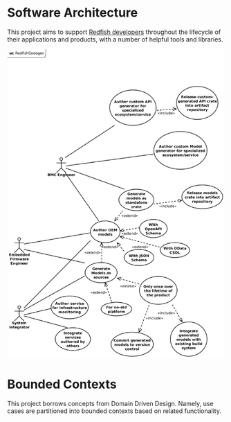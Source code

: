 # Software Architecture

This project aims to support [Redfish developers](./user-profiles.md)
throughout the lifecycle of their applications and products, with a number of
helpful tools and libraries.

![Use cases](./UseCases.svg)

# Bounded Contexts

This project borrows concepts from Domain Driven Design. Namely, use cases are
partitioned into bounded contexts based on related functionality.
